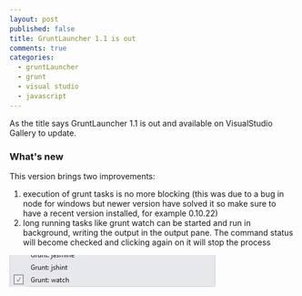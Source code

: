 ```yaml
---
layout: post
published: false
title: GruntLauncher 1.1 is out
comments: true
categories: 
  - gruntLauncher
  - grunt
  - visual studio
  - javascript
---
```


As the title says GruntLauncher 1.1 is out and available on VisualStudio Gallery to update.

### What's new

This version brings two improvements: 

1. execution of grunt tasks is no more blocking (this was due to a bug in node for windows but newer version have solved it so make sure to have a recent version installed, for example 0.10.22)
2. long running tasks like grunt watch can be started and run in background, writing the output in the output pane. The command status will become checked and clicking again on it will stop the process 


![Running task](/images/gruntLauncherDetail.png)
